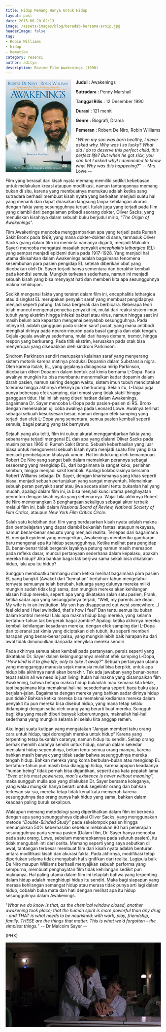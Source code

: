 ```yaml
---
title: Hidup Memang Hanya Untuk Hidup
layout: post
date: 2015-06-20 02:13
image: /assets/images/blog/beradab-bersama-arsip.jpg
headerImage: false
tag:
- Robin Williams
- hidup
- kematian
category: resensi
author: aditya
description: Review Film Awakenings (1990)
---
```


<img class="image" src="/assets/images/film/awakenings.jpg" alt="cover film Awakenings" height="300px" align="left" style="PADDING-RIGHT: 15px;">

__Judul__                   : Awakenings

__Sutradara__            : Penny Marshall

__Tanggal Rilis__       : 12 Desember 1990

__Durasi__                 : 121 menit

__Genre__                 : Biografi, Drama

__Pemeran__            : Robert De Niro, Robin Williams 

"_When my son was born healthy, I never asked why. Why was I so lucky? What did I do to deserve this perfect child, this perfect life? But when he got sick, you can bet I asked why! I demanded to know why! Why was this happening?_" -- Mrs. Lowe --

Film yang berasal dari kisah nyata memang memiliki sedikit kebebasan untuk melakukan kreasi ataupun modifikasi, namun tantangannya memang bukan di situ, karena yang membuatnya memukau adalah ketika sang sutradara berhasil membuat kisah nyata yang berkaitan menjadi suatu hal yang menarik dan dapat dirasakan langsung tanpa kehilangan akurasi dengan fakta yang sesungguhnya terjadi. Itulah juga yang terjadi pada film yang diambil dari pengalaman pribadi seorang dokter, Oliver Sacks, yang menuliskan kisahnya dalam sebuah buku berjudul mirip, “_The Origin of Awakenings_”.

Film Awakenings mencoba menggambarkan apa yang terjadi pada Rumah Sakit Bronx pada 1969, yang mana dokter-dokter di sana, termasuk Oliver Sacks (yang dalam film ini meminta namanya diganti, menjadi Malcolm Sayer) mencoba mengatasi masalah penyakit _encephalitis lethargica_ (EL) yang sempat menjadi epidemi dunia pada 1917-1928. Yang menjadi hal utama dikisahkan dalam Awakenings adalah bagaimana fenomena kesembuhan para pasien pengidap EL setelah diberikan obat yang dicobakan oleh Dr. Sayer terjadi hanya sementara dan berakhir kembali pada kondisi semula. Mungkin terkesan sederhana, namun ini menjadi sebuah kisah yang bisa menyayat hati dan memberi kita apa sesungguhnya makna kehidupan.

Sedikit mengenai fakta yang tersirat dalam film ini, encephalitis lethargica atau disingkat EL merupakan penyakit saraf yang membuat pengidapnya menjadi seperti patung, tak bisa bergerak dan berbicara. Beberapa teori telah muncul mengenai penyeba penyakit ini, mulai dari reaksi sistem imun tubuh yang ekstrim hingga infeksi bakteri atau virus, namun hingga saat ini masih belum ada kepastian mengenai penyebab sesungguhnya. Pada intinya EL adalah gangguan pada sistem saraf pusat, yang mana antibodi mengikat dirinya pada neuron-neuron pada basal ganglia dan otak tengah. Gejala-gejala awalnya sederhana, mulai dari hanya demam, tremor, hingga respon yang berkurang. Pada titik ekstrim, kerusakan pada otak bisa menyerupai yang disebabkan oleh sindrom Parkinson. 

Sindrom Parkinson sendiri merupakan kelainan saraf yang menyerang sistem motorik karena matinya produksi Dopamin dalam Substansia nigra. Oleh karena itulah, EL, yang gejalanya didiagnosa mirip Parkinson, dicobakan diberi Dopamin dalam bentuk zat kimia bernama L-Dopa. Pada awalnya mungkin itu bisa membantu menormalkan kadar dopamin dalam darah pasien, namun seiring dengan waktu, sistem imun tubuh menciptakan toleransi hingga akhirnya efeknya pun berkurang. Selain itu, L-Dopa juga punya beberapa efek samping, dari emosi yang tidak stabil hingga gangguan tidur. Hal ini lah yang diperlihatkan dalam Awakenings, bagaimana Dr. Sayer mencoba L-Dopa pada pasien-pasien di RS. Bronx dengan menerapkan uji coba awalnya pada Leonard Lowe. Awalnya terlihat sebagai sebuah kesuksesan besar, namun dengan efek samping yang terjadi dan efek L-Dopa yang sementara, semua pasien kembali seperti semula, bagai patung yang tak bernyawa.

Sejauh yang aku teliti, film ini cukup akurat menggambarkan fakta yang sebenarnya terjadi mengenai EL dan apa yang dialami Oliver Sacks pada musim panas 1969 di Rumah Sakit Bronx. Sebuah keberhasilan yang luar biasa untuk mengonversi sebuah kisah nyata menjadi suatu film yang bisa menjadi pembelajaran khalayak umum. Hal ini didukung oleh kemampuan Robert De Niro yang sangat baik dalam memainkan perannya sebagai seseorang yang mengidap EL, dari bagaimana ia sangat kaku, perlahan sembuh, hingga menjadi sakit kembali. Apalagi kolaborasinya bersama Robert Williams sebagai Dr. Sayer, dengan kharismanya yang  khas seperti biasa, menjadi sebuah pertunjukan yang sangat menyentuh. Memainkan sebuah peran penyakit saraf atau jiwa secara alami tentu bukanlah hal yang mudah, apalagi dalam film ini, ia bisa menjadi kunci utama penghayatan penonton dengan kisah nyata yang sebenarnya. Wajar bila akhirnya Robert de Niro memenangkan 3 penghargaan sekaligus sebagai aktor terbaik melalui film ini, baik dalam _Nasional Board of Review, National Society of Film Critics_, ataupun _New York Film Critics Circle_.

Salah satu kelebihan dari film yang berdasarkan kisah nyata adalah makna dan pembelajaran yang dapat diambil bukanlah fantasi ataupun rekayasa, namun benar-benar sesuatu yang menjadi realita. Terlepas dari bagaimana EL menjadi epidemi yang mengerikan, Awakenings memberiku gambaran baru mengenai apa itu hidup sesungguhnya. Ketika melihat para pengidap EL benar-benar tidak bergerak layaknya patung namun masih merespon pada refleks dasar, muncul pertanyaan sederhana dalam kepalaku, apakah mereka hidup? Jika bahkan bagai tak berjiwa sama sekali bisa dikatakan hidup, lalu apa itu hidup? 

Sungguh membuatku termangu diam ketika melihat bagaimana para pasien EL yang bangkit (Awake) dari “kematian” bertahun-tahun mengetahui ternyata semuanya telah berubah, keluarga yang dulunya mereka miliki mungkin sudah tidak lagi sama, dan mungkin mereka akan kehilangan alasan hidup mereka, seperti apa yang dikatakan salah satu pasien, Frank, ketika sadar apa yang sesungguhnya terjadi, “Well, my parents are dead. My wife is in an institution. My son has disappeared out west somewhere...I feel old and I feel swindled, that's how I feel” Dan tentu semua itu bukan dalam kontrol mereka! Lalu apa makna hidup bagi mereka, yang selama bertahun-tahun tak bergerak bagai zombie? Apalagi ketika akhirnya mereka kembali kehilangan kesadaran mereka, dengan efek samping dari L-Dopa dan toleransi zat kimia yang diciptakan oleh tubuh, itu seperti memberi harapan yang benar-benar palsu, yang mungkin lebih baik harapan itu dari awal tidak dimunculkan daripada menyiksa mereka sendiri.

Pada akhirnya semua akan kembali pada pertanyaan, persis seperti yang dikatakan Dr. Sayer dalam kebingungannya melihat efek samping L-Dopa, “_How kind is it to give life, only to take it away?_” Sebuah pertanyaan utama yang mengganggu manusia sejak manusia mulai bisa berpikir, untuk apa hidup bila akhirnya nanti akan berakhir. Tak ada jawaban yang benar-benar tepat selain all we need is just living! Itulah hal makna yang disampaikan film Awakening, bahwa betapa makna hidup bukanlah mau kemana kita kelak, tapi bagaimana kita memaknai hal-hal sesederhana seperti baca buku atau berjalan-jalan. Bagaimana dengan mereka yang bahkan sadar dirinya hidup pun tidak? Bahkan ketika mereka bisa memaknai kediaman mereka dalam penyakit itu pun mereka bisa disebut hidup, yang mana tetap selalu didampingi dengan setia oleh orang yang berarti buat mereka. Sungguh bagi kita yang masih diberi banyak keberuntungan, maknailah hal-hal sederhana yang mungkin selama ini selalu kita anggap remeh.

Aku ingat suatu kutipan yang mengatakan “Jangan memberi tahu orang cara untuk hidup, tapi doronglah mereka untuk hidup” Karena yang terpenting tetap bukanlah caranya, namun hidup itu sendiri. Setiap orang berhak memilih caranya sendiri untuk hidup, namun dalam sekedar menjalani hidup sepenuhnya, belum tentu semua orang mampu, karena bahkan masih banyak yang tidak sadar bahwa sesungguhnya mereka tengah hidup. Bahkan mereka yang koma berbulan-bulan atau mengidap EL bertahun-tahun pun masih bisa dianggap hidup, karena apapun keadaanya “human being” tidak pernah bisa digantikan, seperti apa kata pepatah lama “_Even at his most powerless, man’s existence is never without meaning_”, maka sungguh mulia apa yang dilakukan Dr. Sayer bersama koleganya, yang walau  mungkin hanya berarti untuk segelintir orang dan bahkan terkesan sia-sia, mereka tetap tidak kenal kata menyerah karena sesungguhnya tiap orang punya hak hidup yang sama, bahkan dalam keadaan paling buruk sekalipun.

Walaupun memang metodologi yang diperlihatkan dalam film ini berbeda dengan apa yang sesungguhnya dipakai Oliver Sacks, yang menggunakan metode “_Double-Blinded Study_” pada sekelompok pasien hingga menunjukkan 50% keberhasilan sebelum melakukan 90 hari penerapan sesungguhnya pada semua pasien (Dalam film, Dr. Sayer hanya mencoba pada satu orang, Lowe, sebelum menerapkannya pada seluruh pasien), itu tidak mengubah inti dari cerita. Memang seperti yang saya sebutkan di awal, tantangan terbesar membuat film dari kisah nyata adalah benturan antara modifikasi kisah dan akurasi fakta. Pada akhirnya, modifikasi tetap diperlukan selama tidak mengubah hal signifikan dari realita. Lagipula baik De Niro maupun Williams berhasil menyajikan sebuah performa yang sempurna, membuat penghayatan film tidak kehilangan sedikit pun maknanya. Hal paling utama dalam film ini tetaplah bahwa yang terpenting dalam hidup adalah menghidupi hidup itu sendiri. Maka bagi siapapun yang merasa kehilangan semangat hidup atau merasa tidak punya arti lagi dalam hidup, cobalah buka mata dan hati dengan melihat apa itu hidup sesungguhnya dalam Awakenings.

"_What we do know is that, as the chemical window closed, another awakening took place; that the human spirit is more powerful than any drug - and THAT is what needs to be nourished: with work, play, friendship, family. THESE are the things that matter. This is what we'd forgotten - the simplest things._" -- Dr Malcolm Sayer --

(PHX)

<img class="image" src="/assets/images/film/awakenings-1.jpg" alt="Alt Text">